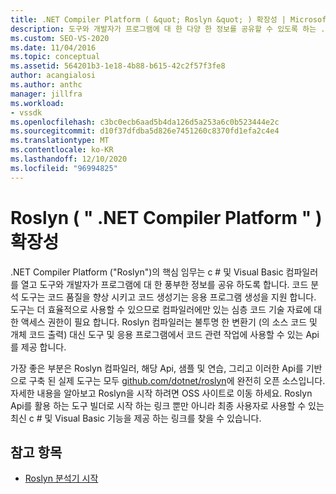 ```yaml
---
title: .NET Compiler Platform ( &quot; Roslyn &quot; ) 확장성 | Microsoft Docs
description: 도구와 개발자가 프로그램에 대 한 다양 한 정보를 공유할 수 있도록 하는 .NET Compiler Platform에 대해 알아봅니다.
ms.custom: SEO-VS-2020
ms.date: 11/04/2016
ms.topic: conceptual
ms.assetid: 564201b3-1e18-4b88-b615-42c2f57f3fe8
author: acangialosi
ms.author: anthc
manager: jillfra
ms.workload:
- vssdk
ms.openlocfilehash: c3bc0ecb6aad5b4da126d5a253a6c0b523444e2c
ms.sourcegitcommit: d10f37dfdba5d826e7451260c8370fd1efa2c4e4
ms.translationtype: MT
ms.contentlocale: ko-KR
ms.lasthandoff: 12/10/2020
ms.locfileid: "96994825"
---
```

# <a name="net-compiler-platform-quotroslynquot-extensibility"></a>Roslyn ( &quot; .NET Compiler Platform &quot; ) 확장성
.NET Compiler Platform ("Roslyn")의 핵심 임무는 c # 및 Visual Basic 컴파일러를 열고 도구와 개발자가 프로그램에 대 한 풍부한 정보를 공유 하도록 합니다. 코드 분석 도구는 코드 품질을 향상 시키고 코드 생성기는 응용 프로그램 생성을 지원 합니다. 도구는 더 효율적으로 사용할 수 있으므로 컴파일러에만 있는 심층 코드 기술 자료에 대 한 액세스 권한이 필요 합니다. Roslyn 컴파일러는 불투명 한 변환기 (의 소스 코드 및 개체 코드 출력) 대신 도구 및 응용 프로그램에서 코드 관련 작업에 사용할 수 있는 Api를 제공 합니다.

 가장 좋은 부분은 Roslyn 컴파일러, 해당 Api, 샘플 및 연습, 그리고 이러한 Api를 기반으로 구축 된 실제 도구는 모두 [github.com/dotnet/roslyn](https://github.com/dotnet/Roslyn)에 완전히 오픈 소스입니다. 자세한 내용을 알아보고 Roslyn을 시작 하려면 OSS 사이트로 이동 하세요. Roslyn Api를 활용 하는 도구 빌더로 시작 하는 링크 뿐만 아니라 최종 사용자로 사용할 수 있는 최신 c # 및 Visual Basic 기능을 제공 하는 링크를 찾을 수 있습니다.

## <a name="see-also"></a>참고 항목
- [Roslyn 분석기 시작](../extensibility/getting-started-with-roslyn-analyzers.md)
